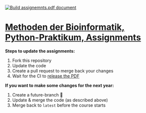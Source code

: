 [![Build assignemnts.pdf document](https://github.com/BMCV/mobi-fs3-python-tasks/actions/workflows/build_assignments.yml/badge.svg)](https://github.com/BMCV/mobi-fs3-python-tasks/actions/workflows/build_assignments.yml)

# [Methoden der Bioinformatik, Python-Praktikum, Assignments]()

**Steps to update the assignments:**
1. Fork this repository
2. Update the code
3. Create a pull request to merge back your changes
4. Wait for the CI to [release the PDF](https://github.com/BMCV/mobi-fs3-python-tasks/releases)

**If you want to make some changes for the next year:**
1. Create a future-branch 🙂
2. Update & merge the code (as described above)
3. Merge back to `latest` before the course starts
